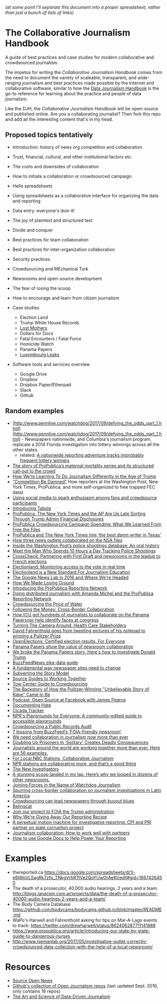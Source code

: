 *(at some point I'll separate this document into a proper spreadsheet, rather than just a bunch of lists of links)*

# The Collaborative Journalism Handbook

A guide of best practices and case studies for modern collaborative and crowdsourced journalism.

The impetus for writing the *Collaborative Journalism Handbook* comes from the need to document the variety of scaleable, transparent, and wide-ranging journalism and best practices made possible by the Internet and collaborative software, similar to how the [Data Journalism Handbook](http://datajournalismhandbook.org/) is the go-to reference for learning about the practice and people of data journalism.

Like the DJH, the *Collaborative Journalism Handbook* will be open-source and published online. Are you a collaborating journalist? Then fork this repo and add all the interesting content that's in my head.


## Proposed topics tentatively

- Introduction: history of news org competition and collaboration
- Trust, financial, cultural, and other institutional factors etc.
- The costs and downsides of collaboration
- How to initiate a collaboration or crowdsourced campaign.
- Hello spreadsheets
- Using spreadsheets as a collaborative interface for organizing the data and reporting
- Data entry: everyone's doin it!
- The joy of plaintext and structured text
- Divide and conquer
- Best practices for team collaboration
- Best practices for inter-organization collaboration
- Security practices
- Crowdsourcing and MEchanical Turk
- Newsrooms and open-source development
- The fear of losing the scoop
- How to encourage and learn from citizen journalism
- Case studies
  - Election Land
  - Trump White House Records
  - [Lost Mothers](https://www.propublica.org/article/lost-mothers-maternal-health-died-childbirth-pregnancy) 
  - Dollars for Docs
  - Fatal Encounters / Fatal Force
  - Homicide Watch
  - Panama Papers
  - [Luxombourg Leaks](https://www.icij.org/project/luxembourg-leaks)
  
- Software tools and services overview
  - Google Drive
  - Dropbox
  - Dropbox Paper/Etherpad
  - Slack
  - Github  
  
## Random examples

- [http://www.pennlive.com/watchdog/2017/09/defying_the_odds_part_1.html](http://www.pennlive.com/watchdog/2017/09/defying_the_odds_part_1.html) - Newspapers nationwide, and Columbia's journalism program, replicate a 2014 Florida investigation into lottery winnings across all the other states.
    - related: [A nationwide reporting adventure tracks improbably frequent lottery winners](https://www.cjr.org/watchdog/lottery-winners-foia-reporting.php)
- [The story of ProPublica’s maternal mortality series and its structured call-out to the crowd](http://www.storybench.org/story-propublicas-maternal-mortality-series-structured-call-crowd/)
- [How We’re Learning To Do Journalism Differently in the Age of Trump](https://www.propublica.org/article/how-were-learning-to-do-journalism-differently-in-the-age-of-trump)
- ["Competition Be Damned"](https://source.opennews.org/articles/news-nerds-against-pdfs/) How reporters at the Washington Post, New York Times, ProPublica, and more self-organized to free trapped FEC data)
- [Using social media to spark enthusiasm among fans and crowdsource participants](https://twitter.com/ProPublica/status/859156075156836352)
- [Introducing Tabula](https://source.opennews.org/articles/introducing-tabula/)
- [ProPublica, The New York Times and the AP Are Up Late Sorting Through Trump Admin Financial Disclosures](http://www.adweek.com/digital/propublica-the-new-york-times-and-the-ap-are-up-late-sorting-through-trump-admin-financial-disclosures/)
- [ProPublica Crowdsourcing Campaign Spending: What We Learned From Free the Files](https://www.propublica.org/article/crowdsourcing-campaign-spending-what-we-learned-from-free-the-files)
- [ProPublica and The New York Times hire ‘the best damn writer in Texas’](https://www.poynter.org/2017/propublica-and-the-new-york-times-hire-the-best-damn-writer-in-texas/452119/)
- [How three news outlets collaborated on the NSA files](https://www.journalism.co.uk/news/how-nytimes-guardian-and-propublica-collaborated-on-the-nsa-files/s2/a554585/)
- [Inside the Washington Post’s police shootings database: An oral history](https://medium.com/thewashingtonpost/inside-the-washington-post-s-police-shootings-database-an-oral-history-413121889529)
- [Meet the Man Who Spends 10 Hours a Day Tracking Police Shootings](http://www.gq.com/story/fatal-encounters-police-statistics-interview)
- [CrossCheck: Partnering with First Draft and newsrooms in the leadup to French elections](https://blog.google/topics/google-europe/crosscheck-first-draft-newsrooms-french-elections/)
- [Electionland: Monitoring access to the vote in real time](https://projects.propublica.org/electionland/)
- [Electionland is a New Standard For Journalism Education](https://medium.com/@simongalp/electionland-is-a-new-standard-for-journalism-education-425dd190706e)
- [The Google News Lab in 2016 and Where We're Headed](https://medium.com/google-news-lab/the-google-news-lab-in-2016-and-where-were-headed-17b16a8ee63d)
- [How We Made Losing Ground](https://source.opennews.org/articles/how-we-made-losing-ground/)
- [Introducing the ProPublica Reporting Network](https://www.propublica.org/article/introducing-the-propublica-reporting-network-520)
- [Doing distributed journalism with Amanda Michel and the ProPublica Reporting Network](https://maimonidesladder.com/2009/07/10/doing-distributed-journalism-with-amanda-michel-and-the-propublica-reporting-network/)
- [Crowdsourcing the Price of Water](http://datajournalismhandbook.org/1.0/en/case_studies_17.html)
- [Following the Money: Cross-Border Collaboration](http://datajournalismhandbook.org/1.0/en/in_the_newsroom_7.html)
- [How ICIJ got hundreds of journalists to collaborate on the Panama Papersnpr help identify faces at congress](https://www.poynter.org/2016/how-icij-got-hundreds-of-journalists-to-collaborate-on-the-panama-papers/405041/)
- [Turning The Camera Around: Health Care Stakeholders](http://www.npr.org/news/specials/2009/hearing-pano/)
- [David Fahrenthold goes from tweeting pictures of his notepad to winning a Pulitzer Prize](http://www.niemanlab.org/2017/04/david-fahrenthold-goes-from-tweeting-pictures-of-his-notepad-to-winning-a-pulitzer-prize/)
- [OpenElections: Certified election results. For Everyone](http://www.openelections.net/)
- [Panama Papers show the value of newsroom collaboration](https://www.cjr.org/hit_or_miss/panama_papers_show_the_value_of_newsroom_collaborations.php)
- [We broke the Panama Papers story. Here's how to investigate Donald Trump](https://www.theguardian.com/commentisfree/2017/jan/24/panama-papers-media-investigation-next-donald-trump-hold-accountable)
- [BuzzFeedNews zika-data guide](https://github.com/BuzzFeedNews/zika-data)
- [A fundamental way newspaper sites need to change](http://www.holovaty.com/writing/fundamental-change/)
- [Subverting the Story Model](https://source.opennews.org/articles/subverting-story-model/)
- [Source Guides to Working Together](https://source.opennews.org/guides/source-guide-working-together/)
- [Tow Center Guide to Crowdsourcing](https://www.cjr.org/tow_center_reports/guide_to_crowdsourcing.php)
- [The Backstory of How the Pulitzer-Winning "Unbelievable Story of Rape" Came to Be](http://www.westword.com/news/the-backstory-of-how-the-pulitzer-winning-unbelievable-story-of-rape-came-to-be-8134322)
- [Podcast: Open Source at Facebook with James Pearce](https://changelog.com/podcast/211)
- [Documenting Hate](https://projects.propublica.org/graphics/hatecrimes)
- [Cicada Tracker](https://project.wnyc.org/cicadas/)
- [NPR's Playgrounds for Everyone: A community-edited guide to accessible playgrounds](http://www.playgroundsforeveryone.com/)
- [Crowdsourcing a Public Records Audit](http://www.playgroundsforeveryone.com/)
- [7 lessons from BuzzFeed’s ‘FOIA-friendly newsroom’](https://www.poynter.org/2016/7-lessons-from-buzzfeeds-foia-friendly-newsroom/416733/)
- [We need collaboration in journalism now more than ever](https://www.poynter.org/2016/we-need-collaboration-in-journalism-now-more-than-ever/441391/)
- [Doubling Up Prisoners In 'Solitary' Creates Deadly Consequences](http://www.npr.org/2016/03/24/470824303/doubling-up-prisoners-in-solitary-creates-deadly-consequences)
- [Journalists around the world are working together more than ever. Here are 56 examples.](http://www.poynter.org/2017/journalists-around-the-world-are-working-together-more-than-ever-here-are-56-examples/455494/)
- [For Local NBC Stations, Collaborative Journalism](http://www.nytimes.com/2011/12/06/business/media/for-local-nbc-stations-collaborative-journalism.html)
- [NPR stations are collaborating more, and that’s a good thing](https://www.cjr.org/analysis/npr_collaboration.php)
- [The New Investigators](http://archives.cjr.org/feature/the_new_investigators.php)
- [A stunning scoop landed in my lap. Here’s why we looped in dozens of other newsrooms.](https://www.cjr.org/the_feature/panama-papers-partnership.php)
- [Joining Forces in the Name of Watchdog Journalism](http://niemanreports.org/articles/joining-forces/)
- [Spurring cross-border collaboration on journalism investigations in Latin America](http://ijnet.org/en/blog/spurring-cross-border-collaboration-journalism-investigations-latin-america)
- [Crowdsourcing can lead newspapers through buyout blues](http://bydanielvictor.com/2008/12/01/crowdsourcing-can-lead-newspapers-through-buyout-blues/)
- [Belingcat](https://www.bellingcat.com/)
- [Join our project to FOIA the Trump administration](https://www.muckrock.com/news/archives/2017/jan/17/help-us-foia-trump-administration/)
- [Why We’re Giving Away Our Reporting Recipe](https://www.propublica.org/article/why-were-giving-away-our-reporting-recipe-304)
- [A perpetual motion machine for investigative reporting: CPI and PRI partner on state corruption project](http://www.niemanlab.org/2011/03/a-perpetual-motion-machine-for-investigative-reporting-cpi-and-pri-partner-on-state-corruption-project/)
- [Journalism collaboration: How to work well with partners](http://www.newslab.org/2014/05/22/journalism-collaboration-how-to-work-well-with-partners/)
- [How to use Google Docs to Help Power Your Reporting](https://www.propublica.org/getinvolved/item/how-to-use-google-docs-to-help-power-your-reporting)

# Examples

- thereported.ca https://docs.google.com/spreadsheets/d/1r-e6lWoVLSagRk7zfp_TNkgVrhRTtVe2QoYUwOrAeKI/edit#gid=1667426450
- The death of a prosecutor, 40,000 audio hearings, 2 years and a team. http://blogs.lanacion.com.ar/projects/data/the-death-of-a-prosecutor-40000-audio-hearings-2-years-and-a-team/
- The Body Camera Database https://github.com/bodycams/bodycams.github.io/blob/master/README.md
- WaPo's Harwell and Fahrenthold asking for tips on Mar-A-Lago events to track: https://twitter.com/drewharwell/status/862406287711141888
- https://www.propublica.org/article/introducing-our-state-by-state-guide-to-dangerous-nurses
- http://www.niemanlab.org/2017/05/investigative-outlet-correctiv-crowdsourced-data-collection-with-the-help-of-a-local-newsroom/

# Resources 

- [Source Open News](https://source.opennews.org/)
- [Github's collection of Open Journalism repos](https://github.com/showcases/open-journalism) (last updated Sept. 2016, only contains 16 repos)
- [The Art and Science of Data-Driven Journalism](https://www.gitbook.com/book/towcenter/the-art-and-science-of-data-driven-journalism/details)

